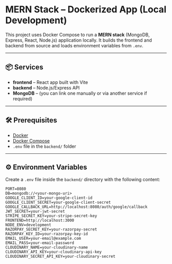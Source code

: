 # MERN Stack – Dockerized App (Local Development)

This project uses Docker Compose to run a **MERN stack** (MongoDB, Express, React, Node.js) application locally. It builds the frontend and backend from source and loads environment variables from `.env`.

---

## 📦 Services

- **frontend** – React app built with Vite
- **backend** – Node.js/Express API
- **MongoDB** – (you can link one manually or via another service if required)

---

## 🛠 Prerequisites

- [Docker](https://docs.docker.com/get-docker/)
- [Docker Compose](https://docs.docker.com/compose/install/)
- `.env` file in the `backend/` folder

---

## ⚙️ Environment Variables

Create a `.env` file inside the `backend/` directory with the following content:

```env
PORT=8080
DB=mongodb://<your-mongo-uri>
GOOGLE_CLIENT_ID=your-google-client-id
GOOGLE_CLIENT_SECRET=your-google-client-secret
GOOGLE_CALLBACK_URL=http://localhost:8080/auth/google/callback
JWT_SECRET=your-jwt-secret
STRIPE_SECRET_KEY=your-stripe-secret-key
FRONTEND=http://localhost:3000
NODE_ENV=development
RAZORPAY_SECRET_KEY=your-razorpay-secret
RAZORPAY_KEY_ID=your-razorpay-key-id
EMAIL_USER=your-email@example.com
EMAIL_PASS=your-email-password
CLOUDINARY_NAME=your-cloudinary-name
CLOUDINARY_API_KEY=your-cloudinary-api-key
CLOUDINARY_SECRET_API_KEY=your-cloudinary-secret
```
